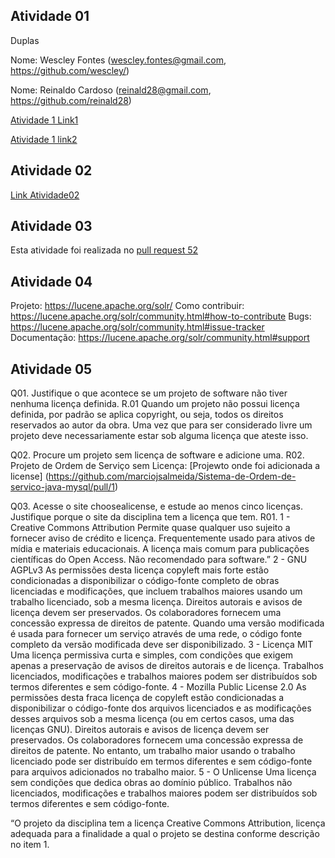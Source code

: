 ## Atividade 01

Duplas

Nome: Wescley Fontes (wescley.fontes@gmail.com, https://github.com/wescley/)

Nome: Reinaldo Cardoso (reinald28@gmail.com, https://github.com/reinald28)

[Atividade 1 Link1](https://docs.google.com/spreadsheets/d/1IHSZ_73ORlVdiPJAsm-0kvWeVpVNmS7PdNqkpye4Wm4/edit#gid=122497701)

[Atividade 1 link2](https://docs.google.com/spreadsheets/d/1rTfyb3oFo9rv6xsZkpuMXONx8kLav95VgTUOHxDQtw8/edit#gid=122497701)
 
## Atividade 02

[Link Atividade02](https://docs.google.com/document/d/17TrTnRt66z3FrQf3wJ8iF1_V42KVthtCXBnxVDJEOSo/edit?usp=sharing)

## Atividade 03

Esta atividade foi realizada no [pull request 52](https://github.com/gustavopinto/tesl/pull/52)

## Atividade 04

Projeto: https://lucene.apache.org/solr/ 
Como contribuir: https://lucene.apache.org/solr/community.html#how-to-contribute
Bugs: https://lucene.apache.org/solr/community.html#issue-tracker
Documentação: https://lucene.apache.org/solr/community.html#support

## Atividade 05

Q01. Justifique o que acontece se um projeto de software não tiver nenhuma licença definida.
R.01 Quando um projeto não possui licença definida, por padrão se aplica copyright, ou seja, todos os direitos reservados ao autor da obra. Uma vez que para ser considerado livre um projeto deve necessariamente estar sob alguma licença que ateste isso.

Q02. Procure um projeto sem licença de software e adicione uma.
R02. Projeto de Ordem de Serviço sem Licença: [Projewto onde foi adicionada a license] (https://github.com/marciojsalmeida/Sistema-de-Ordem-de-servico-java-mysql/pull/1)

Q03. Acesse o site choosealicense, e estude ao menos cinco licenças. Justifique porque o site da disciplina tem a licença que tem.
R01.
1 - Creative Commons Attribution 
Permite quase qualquer uso sujeito a fornecer aviso de crédito e licença. Frequentemente usado para ativos de mídia e materiais educacionais. A licença mais comum para publicações científicas do Open Access. Não recomendado para software.” 
2 - GNU AGPLv3
As permissões desta licença copyleft mais forte estão condicionadas a disponibilizar o código-fonte completo de obras licenciadas e modificações, que incluem trabalhos maiores usando um trabalho licenciado, sob a mesma licença. Direitos autorais e avisos de licença devem ser preservados. Os colaboradores fornecem uma concessão expressa de direitos de patente. Quando uma versão modificada é usada para fornecer um serviço através de uma rede, o código fonte completo da versão modificada deve ser disponibilizado.
3 - Licença MIT
Uma licença permissiva curta e simples, com condições que exigem apenas a preservação de avisos de direitos autorais e de licença. Trabalhos licenciados, modificações e trabalhos maiores podem ser distribuídos sob termos diferentes e sem código-fonte.
4 - Mozilla Public License 2.0
As permissões desta fraca licença de copyleft estão condicionadas a disponibilizar o código-fonte dos arquivos licenciados e as modificações desses arquivos sob a mesma licença (ou em certos casos, uma das licenças GNU). Direitos autorais e avisos de licença devem ser preservados. Os colaboradores fornecem uma concessão expressa de direitos de patente. No entanto, um trabalho maior usando o trabalho licenciado pode ser distribuído em termos diferentes e sem código-fonte para arquivos adicionados no trabalho maior.
5 - O Unlicense
Uma licença sem condições que dedica obras ao domínio público. Trabalhos não licenciados, modificações e trabalhos maiores podem ser distribuídos sob termos diferentes e sem código-fonte.

“O projeto da disciplina tem a licença Creative Commons Attribution, licença adequada para a finalidade a qual o projeto se destina conforme descrição no item 1.
